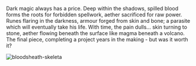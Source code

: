 Dark magic always has a price. Deep within the shadows, spilled blood forms the roots for forbidden spellwork, aether sacrificed for raw power. Runes flaring in the darkness, armour forged from skin and bone; a parasite which will eventually take his life. With time, the pain dulls... skin turning to stone, aether flowing beneath the surface like magma beneath a volcano. The final piece, completing a project years in the making - but was it worth it?

<img src="https://media.githubusercontent.com/media/nathaneastwood/fablore/main/src/equipment/media/bloodsheath-skeleta.webp" alt="bloodsheath-skeleta" class="center" />
